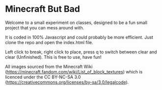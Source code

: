 # Minecraft But Bad
  Welcome to a small experiment on classes, designed to be a fun small project that you can mess around with.
  
  It is coded in 100% Javascript and could probably be more efficient.
  Just clone the repo and open the index.html file.
  
  Left click to break, right click to place, press q to switch between clear and clear (Unfinished).
  This is free to use, have fun!
  
  All images sourced from the Minecraft Wiki (https://minecraft.fandom.com/wiki/List_of_block_textures)
  which is licenced under the CC BY-NC-SA 3.0 (https://creativecommons.org/licenses/by-sa/3.0/legalcode).
